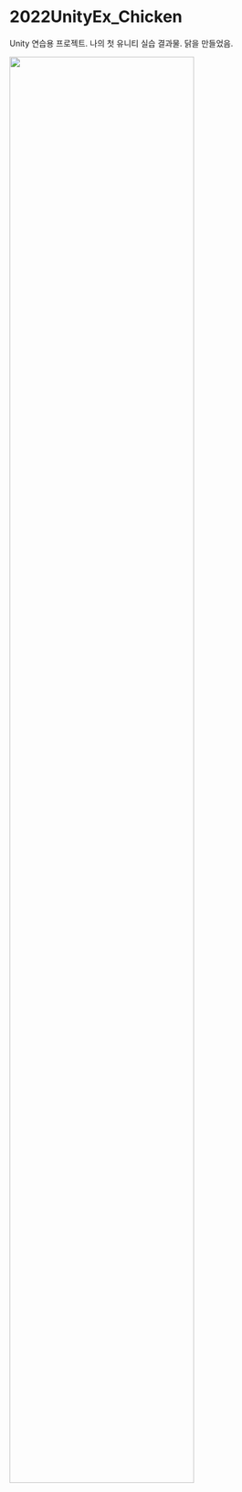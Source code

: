 # 2022UnityEx_Chicken
Unity 연습용 프로젝트. 나의 첫 유니티 실습 결과물. 닭을 만들었음.</br>


<img width="80%" src="https://i.imgur.com/i9zyFyv.png"/>
